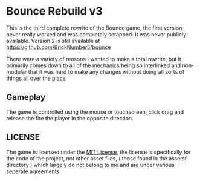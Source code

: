 # Bounce Rebuild v3

This is the third complete rewrite of the Bounce game, the first version never really worked and was completely scrapped. It was never publicly available. Version 2 is still available at https://github.com/BrickNumber5/bounce

There were a variety of reasons I wanted to make a total rewrite, but it primarily comes down to all of the mechanics being so interlinked and non-modular that it was hard to make any changes without doing all sorts of things all over the place

## Gameplay

The game is controlled using the mouse or touchscreen, click drag and release the fire the player in the opposite direction.

## LICENSE

The game is licensed under the [MIT License](https://github.com/BrickNumber5/bounce3/blob/main/LICENSE), the license is specifically for the code of the project, not other asset files, ( those found in the assets/ directory ) which largely do not belong to me and are under various seperate agreements